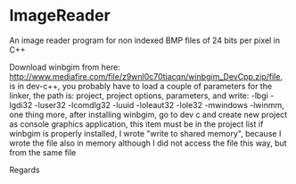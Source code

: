# ImageReader
An image reader program for non indexed BMP files of 24 bits per pixel in C++

Download winbgim from here: http://www.mediafire.com/file/z9wnl0c70tiacqn/winbgim_DevCpp.zip/file, is in dev-c++, you probably have to load a couple of parameters for the linker, the path is: project, project options, parameters, and write: -lbgi -lgdi32 -luser32 -lcomdlg32 -luuid -loleaut32 -lole32 -mwindows -lwinmm, one thing more, after installing winbgim, go to dev c and create new project as console graphics application, this item must be in the project list if winbgim is properly installed, I wrote "write to shared memory", because I wrote the file also in memory although I did not access the file this way, but from the same file

Regards

